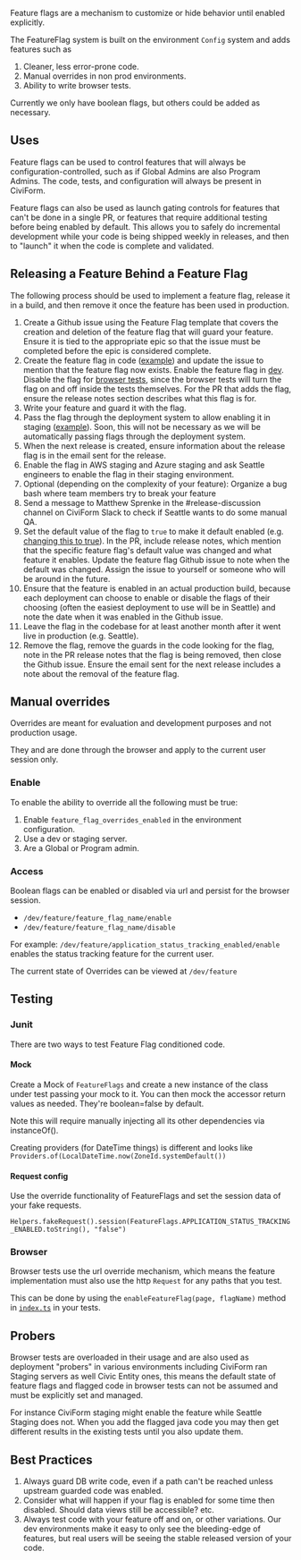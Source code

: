Feature flags are a mechanism to customize or hide behavior until enabled
explicitly.

The FeatureFlag system is built on the environment `Config` system and adds
features such as

1.  Cleaner, less error-prone code.
1.  Manual overrides in non prod environments.
1.  Ability to write browser tests.

Currently we only have boolean flags, but others could be added as
necessary.

## Uses

Feature flags can be used to control features that will always be configuration-controlled, such as if Global Admins are also Program Admins. The code, tests, and configuration will always be present in CiviForm.

Feature flags can also be used as launch gating controls for features that can't be done in a single PR, or features that require additional testing before being enabled by default.  This allows you to safely do incremental development while your code is being shipped weekly in releases, and then to "launch" it when the code is complete and validated.

## Releasing a Feature Behind a Feature Flag

The following process should be used to implement a feature flag, release it in a build, and then remove it once the feature has been used in production.

1. Create a Github issue using the Feature Flag template that covers the creation and deletion of the feature flag that will guard your feature. Ensure it is tied to the appropriate epic so that the issue must be completed before the epic is considered complete.
2. Create the feature flag in code ([example](https://github.com/civiform/civiform/pull/4435)) and update the issue to mention that the feature flag now exists. Enable the feature flag in [dev](https://github.com/civiform/civiform/blob/main/server/conf/application.dev.conf). Disable the flag for [browser tests](https://github.com/civiform/civiform/blob/main/server/conf/application.dev-browser-tests.conf), since the browser tests will turn the flag on and off inside the tests themselves.  For the PR that adds the flag, ensure the release notes section describes what this flag is for.
3. Write your feature and guard it with the flag.
4. Pass the flag through the deployment system to allow enabling it in staging ([example](https://github.com/civiform/cloud-deploy-infra/commit/9d17356ff1fa1f3a16c97608cc00cbd4c7c11ffe)). Soon, this will not be necessary as we will be automatically passing flags through the deployment system.
5. When the next release is created, ensure information about the release flag is in the email sent for the release.
6. Enable the flag in AWS staging and Azure staging and ask Seattle engineers to enable the flag in their staging environment.
7. Optional (depending on the complexity of your feature): Organize a bug bash where team members try to break your feature
8. Send a message to Matthew Sprenke in the #release-discussion channel on CiviForm Slack to check if Seattle wants to do some manual QA.
9. Set the default value of the flag to `true` to make it default enabled (e.g. [changing this to true](https://sourcegraph.com/github.com/civiform/civiform/-/blob/server/conf/helper/feature-flags.conf?L27)). In the PR, include release notes, which mention that the specific feature flag's default value was changed and what feature it enables. Update the feature flag Github issue to note when the default was changed. Assign the issue to yourself or someone who will be around in the future.
10. Ensure that the feature is enabled in an actual production build, because each deployment can choose to enable or disable the flags of their choosing (often the easiest deployment to use will be in Seattle) and note the date when it was enabled in the Github issue.
11. Leave the flag in the codebase for at least another month after it went live in production (e.g. Seattle).
12. Remove the flag, remove the guards in the code looking for the flag, note in the PR release notes that the flag is being removed, then close the Github issue. Ensure the email sent for the next release includes a note about the removal of the feature flag.

## Manual overrides

Overrides are meant for evaluation and development purposes and not production usage.

They and are done through the browser and apply to the current user session only.

### Enable


To enable the ability to override all the following must be true:

1.  Enable `feature_flag_overrides_enabled` in the environment configuration.
2.  Use a dev or staging server.
3.  Are a Global or Program admin.

### Access

Boolean flags can be enabled or disabled via url and persist for the browser
session.

*   `/dev/feature/feature_flag_name/enable`
*   `/dev/feature/feature_flag_name/disable`

For example: `/dev/feature/application_status_tracking_enabled/enable` enables
the status tracking feature for the current user.

The current state of Overrides can be viewed at `/dev/feature`

## Testing

### Junit

There are two ways to test Feature Flag conditioned code.

#### Mock

Create a Mock of `FeatureFlags` and create a new instance of the class under
test passing your mock to it. You can then mock the accessor return values as
needed. They're boolean=false by default.

Note this will require manually injecting all its other dependencies via
instanceOf().

Creating providers (for DateTime things) is different and looks like
`Providers.of(LocalDateTime.now(ZoneId.systemDefault())`

#### Request config

Use the override functionality of FeatureFlags and set the session data of your
fake requests.

`Helpers.fakeRequest().session(FeatureFlags.APPLICATION_STATUS_TRACKING_ENABLED.toString(),
"false")`

### Browser

Browser tests use the url override mechanism, which means the feature
implementation must also use the http `Request` for any paths that you test.

This can be done by using the `enableFeatureFlag(page, flagName)` method in
[`index.ts`](https://sourcegraph.com/github.com/civiform/civiform/-/blob/browser-test/src/support/index.ts?L396:20&subtree=true)
in your tests.

## Probers

Browser tests are overloaded in their usage and are also used as deployment
"probers" in various environments including CiviForm ran Staging servers as well
Civic Entity ones, this means the default state of feature flags and flagged
code in browser tests can not be assumed and must be explicitly set and managed.

For instance CiviForm staging might enable the feature while Seattle Staging
does not. When you add the flagged java code you may then get different results
in the existing tests until you also update them.

## Best Practices

1. Always guard DB write code, even if a path can't be reached unless upstream guarded code was enabled. 
2. Consider what will happen if your flag is enabled for some time then disabled. Should data views still be accessible? etc.
3. Always test code with your feature off and on, or other variations.  Our dev environments make it easy to only see the bleeding-edge of features, but real users will be seeing the stable released version of your code.



